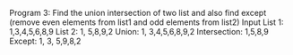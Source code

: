 Program 3:
 Find the union intersection of two list and also find except (remove even elements 
from list1 and odd elements from list2)
 Input
 List 1: 1,3,4,5,6,8,9
 List 2: 1, 5,8,9,2
 Union: 1, 3,4,5,6,8,9,2
 Intersection: 1,5,8,9
 Except: 1, 3, 5,9,8,2 

